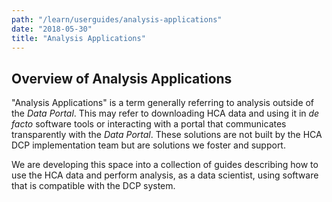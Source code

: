 ```yaml
---
path: "/learn/userguides/analysis-applications"
date: "2018-05-30"
title: "Analysis Applications"
---
```


## Overview of Analysis Applications

"Analysis Applications" is a term generally referring to analysis outside of the *Data Portal*. This may refer to downloading HCA data and using it in *de facto* software tools or interacting with a portal that communicates transparently with the *Data Portal*. These solutions are not built by the HCA DCP implementation team but are solutions we foster and support.   

We are developing this space into a collection of guides describing how to use the HCA data and perform analysis, as a data scientist, using software that is compatible with the DCP system.
